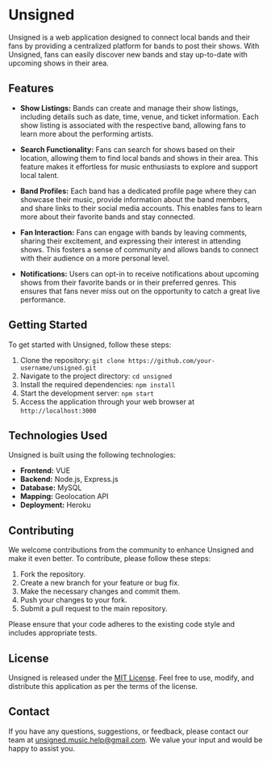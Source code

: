 # Unsigned

Unsigned is a web application designed to connect local bands and their fans by providing a centralized platform for bands to post their shows. With Unsigned, fans can easily discover new bands and stay up-to-date with upcoming shows in their area.

## Features

- **Show Listings:** Bands can create and manage their show listings, including details such as date, time, venue, and ticket information. Each show listing is associated with the respective band, allowing fans to learn more about the performing artists.

- **Search Functionality:** Fans can search for shows based on their location, allowing them to find local bands and shows in their area. This feature makes it effortless for music enthusiasts to explore and support local talent.

- **Band Profiles:** Each band has a dedicated profile page where they can showcase their music, provide information about the band members, and share links to their social media accounts. This enables fans to learn more about their favorite bands and stay connected.

- **Fan Interaction:** Fans can engage with bands by leaving comments, sharing their excitement, and expressing their interest in attending shows. This fosters a sense of community and allows bands to connect with their audience on a more personal level.

- **Notifications:** Users can opt-in to receive notifications about upcoming shows from their favorite bands or in their preferred genres. This ensures that fans never miss out on the opportunity to catch a great live performance.

## Getting Started

To get started with Unsigned, follow these steps:

1. Clone the repository: `git clone https://github.com/your-username/unsigned.git`
2. Navigate to the project directory: `cd unsigned`
3. Install the required dependencies: `npm install`
4. Start the development server: `npm start`
5. Access the application through your web browser at `http://localhost:3000`

## Technologies Used

Unsigned is built using the following technologies:

- **Frontend:** VUE
- **Backend:** Node.js, Express.js
- **Database:** MySQL
- **Mapping:** Geolocation API
- **Deployment:** Heroku

## Contributing

We welcome contributions from the community to enhance Unsigned and make it even better. To contribute, please follow these steps:

1. Fork the repository.
2. Create a new branch for your feature or bug fix.
3. Make the necessary changes and commit them.
4. Push your changes to your fork.
5. Submit a pull request to the main repository.

Please ensure that your code adheres to the existing code style and includes appropriate tests.

## License

Unsigned is released under the [MIT License](https://opensource.org/licenses/MIT). Feel free to use, modify, and distribute this application as per the terms of the license.

## Contact

If you have any questions, suggestions, or feedback, please contact our team at unsigned.music.help@gmail.com. We value your input and would be happy to assist you.
